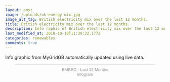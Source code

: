 ```yaml
---
layout: post
image: /uploads/uk-energy-mix.jpg
image_alt_tag: British electricity mix over the last 12 months.
title: British electricity mix over the last 12 months.
description: Info raphic of British electricity mix over the last 12 months from MyGridGB
last_modified_at: 2018-10-18T11:39:32.177Z
categories: renewables
comments: true
---
```

Info graphic from MyGridGB automatically updated using live data.<!--more-->

<script id="infogram_0_c75b6c7a-a5af-49d9-90f3-27e45b9f5631" title="EMBED - Last 12 Months" src="https://e.infogram.com/js/dist/embed.js?lQu" type="text/javascript"></script><div style="padding:8px 0;font-family:Arial!important;font-size:13px!important;line-height:15px!important;text-align:center;border-top:1px solid #dadada;margin:0 30px"><a href="https://infogram.com/c75b6c7a-a5af-49d9-90f3-27e45b9f5631" style="color:#989898!important;text-decoration:none!important;" target="_blank">EMBED - Last 12 Months</a><br><a href="https://infogram.com" style="color:#989898!important;text-decoration:none!important;" target="_blank" rel="nofollow">Infogram</a></div>
